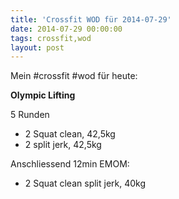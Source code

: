 ```yaml
---
title: 'Crossfit WOD für 2014-07-29'
date: 2014-07-29 00:00:00 
tags: crossfit,wod
layout: post
---
```

Mein #crossfit #wod für heute:

**Olympic Lifting**

5 Runden

* 2 Squat clean, 42,5kg
* 2 split jerk, 42,5kg

Anschliessend 12min EMOM:

* 2 Squat clean split jerk, 40kg
